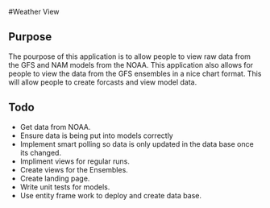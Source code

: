#Weather View

## Purpose

The pourpose of this application is to allow people to view raw data from the GFS and NAM models from the NOAA.
This application also allows for people to view the data from the GFS ensembles in a nice chart format. This
will allow people to create forcasts and view model data.

## Todo

- Get data from NOAA.
- Ensure data is being put into models correctly
- Implement smart polling so data is only updated in the data base once its changed.
- Impliment views for regular runs.
- Create views for the Ensembles.
- Create landing page.
- Write unit tests for models.
- Use entity frame work to deploy and create data base.